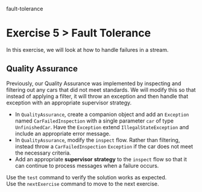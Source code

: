 fault-tolerance

# Exercise 5 > Fault Tolerance

In this exercise, we will look at how to handle failures in a stream.

## Quality Assurance

Previously, our Quality Assurance was implemented by inspecting and filtering
out any cars that did not meet standards. We will modify this so that instead
of applying a filter, it will throw an exception and then handle that exception
with an appropriate supervisor strategy.

- In `QualityAssurance`, create a companion object and add an `Exception` named
  `CarFailedInspection` with a single parameter `car` of type `UnfinishedCar`.
  Have the `Exception` extend `IllegalStateException` and include an appropriate
  error message.
- In `QualityAssurance`, modify the `inspect` flow. Rather than filtering,
  instead throw a `CarFailedInspection` `Exception` if the car does not meet the
  necessary criteria.
- Add an appropriate **supervisor** **strategy** to the `inspect` flow so that
  it can continue to process messages when a failure occurs.

Use the `test` command to verify the solution works as expected.  
Use the `nextExercise` command to move to the next exercise.
